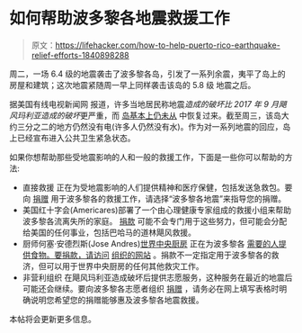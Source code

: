 # 如何帮助波多黎各地震救援工作

> 原文：<https://lifehacker.com/how-to-help-puerto-rico-earthquake-relief-efforts-1840898288>

周二，一场 6.4 级的地震袭击了波多黎各岛，引发了一系列余震，夷平了岛上的房屋和建筑；这次地震紧随周一早上同样袭击该岛的 5.8 级 地震之后。



据美国有线电视新闻网 报道，许多当地居民称地震*造成的破坏比 2017 年 9 月飓风玛利亚造成的破坏*更严重，而 [岛基本上仍未从](https://www.washingtonpost.com/us-policy/2020/01/09/hit-by-devastating-earthquakes-puerto-rico-still-waiting-billions-hurricane-relief/?utm_campaign=wp_main&utm_medium=social&utm_source=twitter) 中恢复过来。截至周三，该岛大约三分之二的地方仍然没有电(许多人仍然没有水)。作为对一系列地震的回应，岛上已经宣布进入公共卫生紧急状态。

如果你想帮助那些受地震影响的人和一般的救援工作，下面是一些你可以帮助的方法:

*   直接救援 正在为受地震影响的人们提供精神和医疗保健，包括发送急救包。要向 [捐赠](https://secure.directrelief.org/site/Donation2?df_id=2924&mfc_pref=T&2924.donation=form1) 用于波多黎各的救援工作，请选择“波多黎各地震”来指导您的捐赠。
*   美国红十字会(Americares)部署了一个由心理健康专家组成的救援小组来帮助波多黎各流离失所的家庭。 [捐款](https://secure.americares.org/site/Donation2?df_id=24507&24507.donation=form1) 可能不会专门用于这些努力，但可能会分配给美国的任何事业，包括巴哈马的道林飓风救援。
*   厨师何塞·安德烈斯(Jose Andres)[世界中央厨房](https://wck.org/) 正在为波多黎各 [需要的人提供食物。要捐款，请访问](https://twitter.com/chefjoseandres/status/1215083259434086400) [组织的网站](https://donate.wck.org/give/236738/#!/donation/checkout) 。捐款不一定指定用于波多黎各的救济，但可以用于世界中央厨房的任何其他救灾工作。
*   非营利组织 在飓风玛利亚造成破坏后提供志愿服务，这种服务在最近的地震后可能还会继续。要向波多黎各志愿者组织 [捐赠](https://give.allhandsandhearts.org/give/42579/#!/donation/checkout?utm_source=donationbar&utm_medium=website%20&utm_content=match-language&utm_campaign=italladdsup) ，请务必在网上填写表格时明确说明您希望您的捐赠能够惠及波多黎各地震救援。

本帖将会更新更多信息。